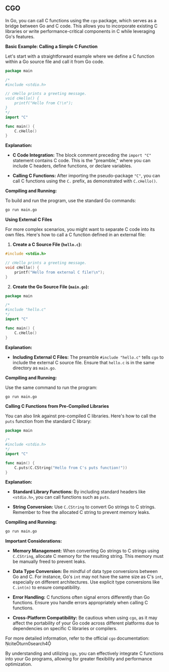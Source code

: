 ## CGO

In Go, you can call C functions using the `cgo` package, which serves as a bridge between Go and C code. This allows you to incorporate existing C libraries or write performance-critical components in C while leveraging Go's features.

**Basic Example: Calling a Simple C Function**

Let's start with a straightforward example where we define a C function within a Go source file and call it from Go code.

```go
package main

/*
#include <stdio.h>

// cHello prints a greeting message.
void cHello() {
    printf("Hello from C!\n");
}
*/
import "C"

func main() {
    C.cHello()
}
```

**Explanation:**

- **C Code Integration:** The block comment preceding the `import "C"` statement contains C code. This is the "preamble," where you can include C headers, define functions, or declare variables.

- **Calling C Functions:** After importing the pseudo-package `"C"`, you can call C functions using the `C.` prefix, as demonstrated with `C.cHello()`.

**Compiling and Running:**

To build and run the program, use the standard Go commands:

```sh
go run main.go
```

**Using External C Files**

For more complex scenarios, you might want to separate C code into its own files. Here's how to call a C function defined in an external file:

1. **Create a C Source File (`hello.c`):**

```c
#include <stdio.h>

// cHello prints a greeting message.
void cHello() {
    printf("Hello from external C file!\n");
}
```

2. **Create the Go Source File (`main.go`):**

```go
package main

/*
#include "hello.c"
*/
import "C"

func main() {
    C.cHello()
}
```

**Explanation:**

- **Including External C Files:** The preamble `#include "hello.c"` tells `cgo` to include the external C source file. Ensure that `hello.c` is in the same directory as `main.go`.

**Compiling and Running:**

Use the same command to run the program:

```sh
go run main.go
```

**Calling C Functions from Pre-Compiled Libraries**

You can also link against pre-compiled C libraries. Here's how to call the `puts` function from the standard C library:

```go
package main

/*
#include <stdio.h>
*/
import "C"

func main() {
    C.puts(C.CString("Hello from C's puts function!"))
}
```

**Explanation:**

- **Standard Library Functions:** By including standard headers like `<stdio.h>`, you can call functions such as `puts`.

- **String Conversion:** Use `C.CString` to convert Go strings to C strings. Remember to free the allocated C string to prevent memory leaks.

**Compiling and Running:**

```sh
go run main.go
```

**Important Considerations:**

- **Memory Management:** When converting Go strings to C strings using `C.CString`, allocate C memory for the resulting string. This memory must be manually freed to prevent leaks.

- **Data Type Conversion:** Be mindful of data type conversions between Go and C. For instance, Go's `int` may not have the same size as C's `int`, especially on different architectures. Use explicit type conversions like `C.int(n)` to ensure compatibility.

- **Error Handling:** C functions often signal errors differently than Go functions. Ensure you handle errors appropriately when calling C functions.

- **Cross-Platform Compatibility:** Be cautious when using `cgo`, as it may affect the portability of your Go code across different platforms due to dependencies on specific C libraries or compilers.

For more detailed information, refer to the official `cgo` documentation: citeturn0search4

By understanding and utilizing `cgo`, you can effectively integrate C functions into your Go programs, allowing for greater flexibility and performance optimization.
